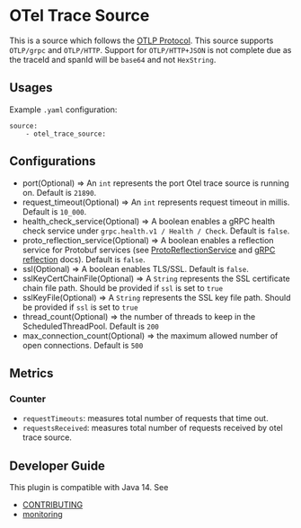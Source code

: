 # OTel Trace Source 

This is a source which follows the [OTLP Protocol](https://github.com/open-telemetry/oteps/blob/master/text/0035-opentelemetry-protocol.md). This source supports ```OTLP/grpc``` and ```OTLP/HTTP```. Support for ```OTLP/HTTP+JSON``` is not complete due as the traceId and spanId will be ```base64``` and not ```HexString```.


## Usages
Example `.yaml` configuration:
```
source:
    - otel_trace_source:
```

## Configurations

* port(Optional) => An `int` represents the port Otel trace source is running on. Default is ```21890```. 
* request_timeout(Optional) => An `int` represents request timeout in millis. Default is ```10_000```.
* health_check_service(Optional) => A boolean enables a gRPC health check service under ```grpc.health.v1 / Health / Check```. Default is ```false```.
* proto_reflection_service(Optional) => A boolean enables a reflection service for Protobuf services (see [ProtoReflectionService](https://grpc.github.io/grpc-java/javadoc/io/grpc/protobuf/services/ProtoReflectionService.html) and [gRPC reflection](https://github.com/grpc/grpc-java/blob/master/documentation/server-reflection-tutorial.md) docs). Default is ```false```.
* ssl(Optional) => A boolean enables TLS/SSL. Default is ```false```.
* sslKeyCertChainFile(Optional) => A `String` represents the SSL certificate chain file path. Should be provided if ```ssl``` is set to ```true```
* sslKeyFile(Optional) => A `String` represents the SSL key file path. Should be provided if ```ssl``` is set to ```true```
* thread_count(Optional) => the number of threads to keep in the ScheduledThreadPool. Default is `200`
* max_connection_count(Optional) => the maximum allowed number of open connections. Default is `500`

## Metrics

### Counter
- `requestTimeouts`: measures total number of requests that time out.
- `requestsReceived`: measures total number of requests received by otel trace source. 

## Developer Guide
This plugin is compatible with Java 14. See 
- [CONTRIBUTING](https://github.com/opendistro-for-elasticsearch/data-prepper/blob/master/CONTRIBUTING.md) 
- [monitoring](https://github.com/opendistro-for-elasticsearch/data-prepper/blob/master/docs/readme/monitoring.md)